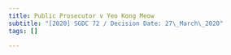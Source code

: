 ```yaml
---
title: Public Prosecutor v Yeo Kong Meow
subtitle: "[2020] SGDC 72 / Decision Date: 27\_March\_2020"
tags: []

---
```

